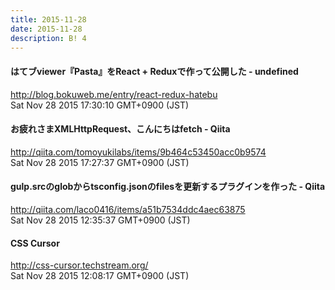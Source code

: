 ```yaml
---
title: 2015-11-28
date: 2015-11-28
description: B! 4
---
```


#### はてブviewer『Pasta』をReact + Reduxで作って公開した - undefined
http://blog.bokuweb.me/entry/react-redux-hatebu<br>
Sat Nov 28 2015 17:30:10 GMT+0900 (JST)<br>


#### お疲れさまXMLHttpRequest、こんにちはfetch - Qiita
http://qiita.com/tomoyukilabs/items/9b464c53450acc0b9574<br>
Sat Nov 28 2015 17:27:37 GMT+0900 (JST)<br>


#### gulp.srcのglobからtsconfig.jsonのfilesを更新するプラグインを作った - Qiita
http://qiita.com/laco0416/items/a51b7534ddc4aec63875<br>
Sat Nov 28 2015 12:35:37 GMT+0900 (JST)<br>


#### CSS Cursor
http://css-cursor.techstream.org/<br>
Sat Nov 28 2015 12:08:17 GMT+0900 (JST)<br>


